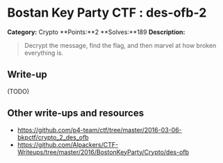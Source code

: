 # Bostan Key Party CTF : des-ofb-2

**Category:** Crypto
**Points:**2 
**Solves:**189
**Description:**

> Decrypt the message, find the flag, and then marvel at how broken everything is. 


## Write-up

(TODO)

## Other write-ups and resources

* https://github.com/p4-team/ctf/tree/master/2016-03-06-bkpctf/crypto_2_des_ofb
* https://github.com/Alpackers/CTF-Writeups/tree/master/2016/BostonKeyParty/Crypto/des-ofb

